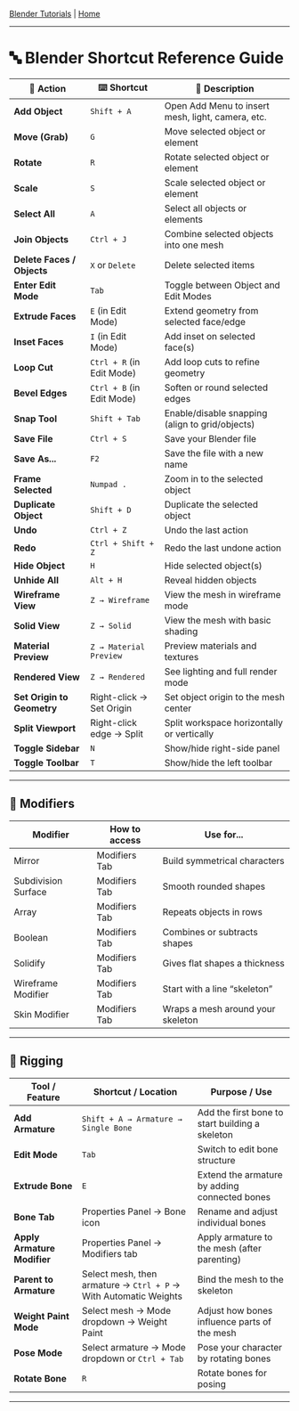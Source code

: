 [Blender Tutorials](README.md) | [Home](../../README.md)

-------------------------------------------------------------------------------

# 🔤 Blender Shortcut Reference Guide

| 🔧 Action                        | ⌨️ Shortcut                  | 📌 Description                                               |
|----------------------------------|------------------------------|--------------------------------------------------------------|
| **Add Object**                   | `Shift + A`                  | Open Add Menu to insert mesh, light, camera, etc.            |
| **Move (Grab)**                  | `G`                          | Move selected object or element                              |
| **Rotate**                       | `R`                          | Rotate selected object or element                            |
| **Scale**                        | `S`                          | Scale selected object or element                             |
| **Select All**                   | `A`                          | Select all objects or elements                               |
| **Join Objects**                 | `Ctrl + J`                   | Combine selected objects into one mesh                       |
| **Delete Faces / Objects**       | `X` or `Delete`              | Delete selected items                                        |
| **Enter Edit Mode**              | `Tab`                        | Toggle between Object and Edit Modes                         |
| **Extrude Faces**                | `E` (in Edit Mode)           | Extend geometry from selected face/edge                      |
| **Inset Faces**                  | `I` (in Edit Mode)           | Add inset on selected face(s)                                |
| **Loop Cut**                     | `Ctrl + R` (in Edit Mode)    | Add loop cuts to refine geometry                             |
| **Bevel Edges**                  | `Ctrl + B` (in Edit Mode)    | Soften or round selected edges                               |
| **Snap Tool**                    | `Shift + Tab`                | Enable/disable snapping (align to grid/objects)              |
| **Save File**                    | `Ctrl + S`                   | Save your Blender file                                       |
| **Save As...**                   | `F2`                         | Save the file with a new name                                |
| **Frame Selected**               | `Numpad .`                   | Zoom in to the selected object                               |
| **Duplicate Object**             | `Shift + D`                  | Duplicate the selected object                                |
| **Undo**                         | `Ctrl + Z`                   | Undo the last action                                         |
| **Redo**                         | `Ctrl + Shift + Z`           | Redo the last undone action                                  |
| **Hide Object**                  | `H`                          | Hide selected object(s)                                      |
| **Unhide All**                   | `Alt + H`                    | Reveal hidden objects                                        |
| **Wireframe View**               | `Z → Wireframe`              | View the mesh in wireframe mode                              |
| **Solid View**                   | `Z → Solid`                  | View the mesh with basic shading                             |
| **Material Preview**             | `Z → Material Preview`       | Preview materials and textures                               |
| **Rendered View**                | `Z → Rendered`               | See lighting and full render mode                            |
| **Set Origin to Geometry**       | Right-click → Set Origin     | Set object origin to the mesh center                         |
| **Split Viewport**               | Right-click edge → Split     | Split workspace horizontally or vertically                   |
| **Toggle Sidebar**               | `N`                          | Show/hide right-side panel                                   |
| **Toggle Toolbar**               | `T`                          | Show/hide the left toolbar                                   |

---

## 🧰 Modifiers

| Modifier              | How to access   | Use for...                        |
|-----------------------|-----------------|-----------------------------------|
| Mirror                | Modifiers Tab   | Build symmetrical characters      |
| Subdivision Surface   | Modifiers Tab   | Smooth rounded shapes             |
| Array                 | Modifiers Tab   | Repeats objects in rows           |
| Boolean               | Modifiers Tab   | Combines or subtracts shapes      |
| Solidify              | Modifiers Tab   | Gives flat shapes a thickness     |
| Wireframe Modifier    | Modifiers Tab   | Start with a line “skeleton”      |
| Skin Modifier         | Modifiers Tab   | Wraps a mesh around your skeleton |

---

## 🦴 Rigging

| **Tool / Feature**         | **Shortcut / Location**                   | **Purpose / Use**                                               |
|---------------------------|--------------------------------------------|-----------------------------------------------------------------|
| **Add Armature**           | `Shift + A → Armature → Single Bone`      | Add the first bone to start building a skeleton                 |
| **Edit Mode**              | `Tab`                                     | Switch to edit bone structure                                   |
| **Extrude Bone**           | `E`                                       | Extend the armature by adding connected bones                   |
| **Bone Tab**               | Properties Panel → Bone icon              | Rename and adjust individual bones                              |
| **Apply Armature Modifier**| Properties Panel → Modifiers tab          | Apply armature to the mesh (after parenting)                    |
| **Parent to Armature**     | Select mesh, then armature → `Ctrl + P` → With Automatic Weights | Bind the mesh to the skeleton                                   |
| **Weight Paint Mode**      | Select mesh → Mode dropdown → Weight Paint| Adjust how bones influence parts of the mesh                    |
| **Pose Mode**              | Select armature → Mode dropdown or `Ctrl + Tab` | Pose your character by rotating bones                    |
| **Rotate Bone**            | `R`                                       | Rotate bones for posing                                         |

---
